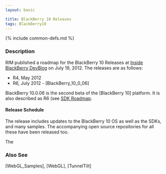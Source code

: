 ```yaml
---
layout: basic

title: BlackBerry 10 Releases
tags: BlackBerry10
---
```

{% include common-defs.md %}

### Description 

RIM published a roadmap for the BlackBerry 10 Releases at
[Inside BlackBerry DevBlog](http://devblog.blackberry.com)
on July 19, 2012.  The releases are as follows:

* R4, May 2012
* R6, July 2012 - [BlackBerry_10_0_06]

BlackBerry 10.0.06 is the second beta of the [BlackBerry 10] platform.  It is
also described as R6 (see [SDK Roadmap](http://devblog.blackberry.com/2012/07/blackberry-10-beta-sdk-updates/).



#### Release Schedule

The release includes updates to the BlackBerry 10 OS as well as the SDKs, and many samples.
The accompanying open source repositories for all these have been released too.

The 

### Also See
[WebGL_Samples], [WebGL], [TunnelTilt]

 
 
